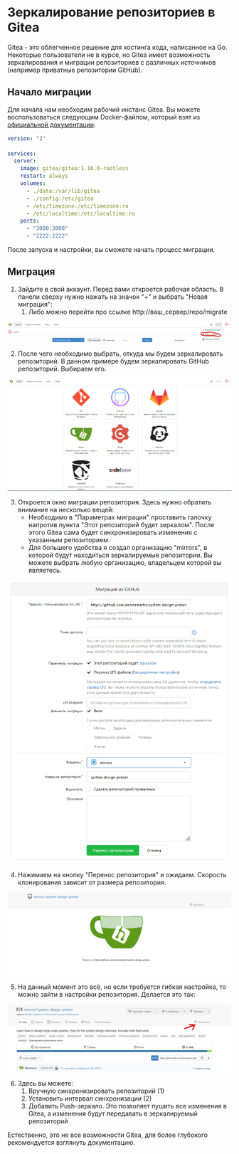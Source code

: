# Зеркалирование репозиториев в Gitea

Gitea - это облегченное решение для хостинга кода, написанное на Go.  
Некоторые пользователи не в курсе, но Gitea имеет возможность зеркалирования и миграции репозиториев с различных источников (например приватные репозитории GitHub).

## Начало миграции

Для начала нам необходим рабочий инстанс Gitea. Вы можете воспользоваться следующим Docker-файлом, который взят из [официальной документации](https://docs.gitea.io/en-us/install-with-docker-rootless/):

```yml
version: "2"

services:
  server:
    image: gitea/gitea:1.16.0-rootless
    restart: always
    volumes:
      - ./data:/var/lib/gitea
      - ./config:/etc/gitea
      - /etc/timezone:/etc/timezone:ro
      - /etc/localtime:/etc/localtime:ro
    ports:
      - "3000:3000"
      - "2222:2222"
```

После запуска и настройки, вы сможете начать процесс миграции.

## Миграция

1. Зайдите в свой аккаунт. Перед вами откроется рабочая область. В панели сверху нужно нажать на значок "+" и выбрать "Новая миграция":
   1. Либо можно перейти про ссылке http://ваш_сервер/repo/migrate

![Gitea](./images/gitea-mirroring-1.png)  

2. После чего необходимо выбрать, откуда мы будем зеркалировать репозиторий. В данном примере будем зеркалировать GitHub репозиторий. Выбираем его.

![Gitea](./images/gitea-mirroring-2.png)  

3. Откроется окно миграции репозитория. Здесь нужно обратить внимание на несколько вещей:
   * Необходимо в "Параметрах миграции" проставить галочку напротив пункта "Этот репозиторий будет зеркалом". После этого Gitea сама будет синхронизировать изменения с указанным репозиторием.
   * Для большего удобства я создал организацию "mirrors", в которой будут находиться зеркалируемые репозитории. Вы можете выбрать любую организацию, владельцем которой вы являетесь.

![Gitea](./images/gitea-mirroring-3.png)  

4. Нажимаем на кнопку "Перенос репозитория" и ожидаем. Скорость клонирования зависит от размера репозитория.

![Gitea](./images/gitea-mirroring-4.png)

5. На данный момент это всё, но если требуется гибкая настройка, то можно зайти в настройки репозитория. Делается это так:

![Gitea](./images/gitea-mirroring-5.png)

6. Здесь вы можете:
   1. Вручную синхронизировать репозиторий (1)
   2. Установить интервал синхронизации (2)
   3. Добавить Push-зеркало. Это позволяет пушить все изменения в Gitea, а изменения будут передавать в зеркалируемый репозиторий

Естественно, это не все возможности Gitea, для более глубокого рекомендуется взглянуть документацию.